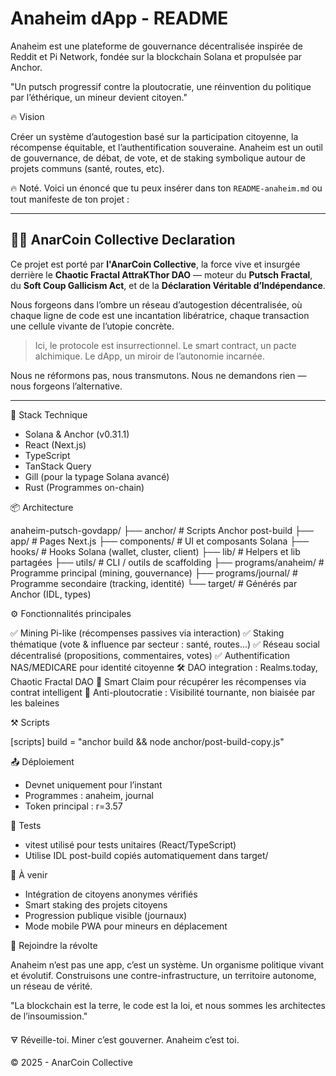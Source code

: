 # Anaheim dApp - README

Anaheim est une plateforme de gouvernance décentralisée inspirée de Reddit et Pi Network, fondée sur la blockchain
Solana et propulsée par Anchor.

"Un putsch progressif contre la ploutocratie, une réinvention du politique par l’éthérique, un mineur devient citoyen."

🔥 Vision

Créer un système d’autogestion basé sur la participation citoyenne, la récompense équitable, et l’authentification
souveraine. Anaheim est un outil de gouvernance, de débat, de vote, et de staking symbolique autour de projets communs
(santé, routes, etc).

🔥 Noté. Voici un énoncé que tu peux insérer dans ton `README-anaheim.md` ou tout manifeste de ton projet :

---

## 🏴‍☠️ AnarCoin Collective Declaration

Ce projet est porté par **l'AnarCoin Collective**, la force vive et insurgée derrière le **Chaotic Fractal AttraKThor
DAO** — moteur du **Putsch Fractal**, du **Soft Coup Gallicism Act**, et de la **Déclaration Véritable d’Indépendance**.

Nous forgeons dans l’ombre un réseau d’autogestion décentralisée, où chaque ligne de code est une incantation
libératrice, chaque transaction une cellule vivante de l’utopie concrète.

> Ici, le protocole est insurrectionnel. Le smart contract, un pacte alchimique. Le dApp, un miroir de l’autonomie
> incarnée.

Nous ne réformons pas, nous transmutons. Nous ne demandons rien — nous forgeons l’alternative.

---

🧱 Stack Technique

*   Solana & Anchor (v0.31.1)
*   React (Next.js)
*   TypeScript
*   TanStack Query
*   Gill (pour la typage Solana avancé)
*   Rust (Programmes on-chain)

📦 Architecture

anaheim-putsch-govdapp/
├── anchor/ # Scripts Anchor post-build
├── app/ # Pages Next.js
├── components/ # UI et composants Solana
├── hooks/ # Hooks Solana (wallet, cluster, client)
├── lib/ # Helpers et lib partagées
├── utils/ # CLI / outils de scaffolding
├── programs/anaheim/ # Programme principal (mining, gouvernance)
├── programs/journal/ # Programme secondaire (tracking, identité)
└── target/ # Générés par Anchor (IDL, types)

⚙️ Fonctionnalités principales

✅ Mining Pi-like (récompenses passives via interaction)
✅ Staking thématique (vote & influence par secteur : santé, routes...)
✅ Réseau social décentralisé (propositions, commentaires, votes)
✅ Authentification NAS/MEDICARE pour identité citoyenne
🛠️ DAO integration : Realms.today, Chaotic Fractal DAO
🔄 Smart Claim pour récupérer les récompenses via contrat intelligent
🧠 Anti-ploutocratie : Visibilité tournante, non biaisée par les baleines

⚒️ Scripts

[scripts]
build = "anchor build && node anchor/post-build-copy.js"

📤 Déploiement

*   Devnet uniquement pour l’instant
*   Programmes : anaheim, journal
*   Token principal : r=3.57

🧪 Tests

*   vitest utilisé pour tests unitaires (React/TypeScript)
*   Utilise IDL post-build copiés automatiquement dans target/

🔮 À venir

*   Intégration de citoyens anonymes vérifiés
*   Smart staking des projets citoyens
*   Progression publique visible (journaux)
*   Mode mobile PWA pour mineurs en déplacement

💬 Rejoindre la révolte

Anaheim n’est pas une app, c’est un système. Un organisme politique vivant et évolutif. Construisons une
contre-infrastructure, un territoire autonome, un réseau de vérité.

"La blockchain est la terre, le code est la loi, et nous sommes les architectes de l’insoumission."

🜃 Réveille-toi. Miner c’est gouverner. Anaheim c’est toi.

© 2025 - AnarCoin Collective